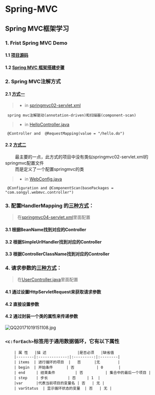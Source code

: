 # Spring-MVC

## Spring MVC框架学习

### 1. Frist Spring MVC Demo
#### 1.1 [项目源码](https://github.com/DaCang/Spring-MVC/tree/master/msMVC01)<br/>
#### 1.2 [Spring MVC 框架搭建步骤](https://github.com/DaCang/Spring-MVC/blob/master/note/NOTE01.md)

### 2. Spring MVC注解方式
#### 2.1 [方式一](https://github.com/DaCang/Spring-MVC/tree/master/SpringMVC02)
> * in [springmvc02-servlet.xml](https://github.com/DaCang/Spring-MVC/blob/master/SpringMVC02/WebContent/WEB-INF/springmvc02-servlet.xml) 

     spring mvc注解驱动(annotation-driven)和扫描器(component-scan) 

> * in [HelloController.java](https://github.com/DaCang/Spring-MVC/blob/master/SpringMVC02/src/com/songyl/webmvc/controller/HelloController.java)

     @Controller and  @RequestMapping(value = "/hello.do")
     
#### 2.2 [方式二](https://github.com/DaCang/Spring-MVC/tree/master/SpringMVC03) 
　　      最主要的一点，此方式的项目中没有类似springmvc02-servlet.xml的springmvc配置文件<br/>
　　      而是定义了一个配置springmvc的类

> * in [WebConfig.java](https://github.com/DaCang/Spring-MVC/blob/master/SpringMVC03/src/com/songyl/webmvc/springconfig/WebConfig.java)

     @Configuration and @ComponentScan(basePackages = "com.songyl.webmvc.controller")
     
### 3. 配置HandlerMapping 的[三种方式](https://github.com/DaCang/Spring-MVC/tree/master/SpringMVC04)：
> 在[springmvc04-servlet.xml](https://github.com/DaCang/Spring-MVC/blob/master/SpringMVC04/WebContent/WEB-INF/springmvc04-servlet.xml)里面配置

#### 3.1 根据BeanName找到对应的Controller 
#### 3.2 根据SimpleUrlHandler找到对应的Controller 
#### 3.3 根据ControllerClassName找到对应的Controller

### 4. 请求参数的[三种方式](https://github.com/DaCang/Spring-MVC/tree/master/SpringMVC06)：
> 在[UserController.java](https://github.com/DaCang/Spring-MVC/blob/master/SpringMVC06/src/com/songyl/webmvc/controller/UserController.java)里面配置

#### 4.1 通过设置HttpServletRequest来获取请求参数
#### 4.2 直接设置参数
#### 4.2 通过封装一个类的属性来传递参数


![QQ20171019151108.jpg](http://www.z4a.net/images/2017/10/19/QQ20171019151108.jpg)

        
###  `<c:forEach>`标签用于通用数据循环，它有以下属性

        | 属 性	|描 述	          |是否必须   |缺省值
        |--------|:-------------:|:---------:|:--------|
        | items  | 进行循环的项目  |	否	   |无        |
        | begin  | 开始条件	     | 否	      | 0       |
        | end	  | 结束条件	     | 否	      | 集合中的最后一个项目 |
        | step	  | 步长	       | 否	   | 1  |
        |var	  |代表当前项目的变量名 |	否	| 无 |
        | varStatus	 | 显示循环状态的变量  |	否   | 无 |
